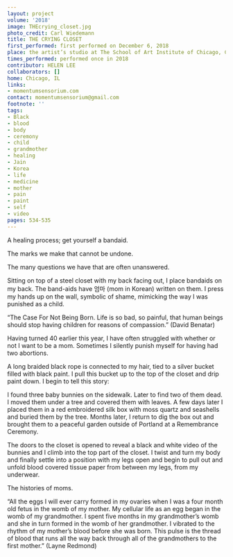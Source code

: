 ```yaml
---
layout: project
volume: '2018'
image: THEcrying_closet.jpg
photo_credit: Carl Wiedemann
title: THE CRYING CLOSET
first_performed: first performed on December 6, 2018
place: the artist’s studio at The School of Art Institute of Chicago, Chicago, IL
times_performed: performed once in 2018
contributor: HELEN LEE
collaborators: []
home: Chicago, IL
links:
- momentumsensorium.com
contact: momentumsensorium@gmail.com
footnote: ''
tags:
- Black
- blood
- body
- ceremony
- child
- grandmother
- healing
- Jain
- Korea
- life
- medicine
- mother
- pain
- paint
- self
- video
pages: 534-535
---
```




A healing process; get yourself a bandaid.

The marks we make that cannot be undone.

The many questions we have that are often unanswered.

Sitting on top of a steel closet with my back facing out, I place bandaids on my back. The band-aids have 엄마 (mom in Korean) written on them. I press my hands up on the wall, symbolic of shame, mimicking the way I was punished as a child.

“The Case For Not Being Born. Life is so bad, so painful, that human beings should stop having children for reasons of compassion.” (David Benatar)

Having turned 40 earlier this year, I have often struggled with whether or not I want to be a mom. Sometimes I silently punish myself for having had two abortions.

A long braided black rope is connected to my hair, tied to a silver bucket filled with black paint. I pull this bucket up to the top of the closet and drip paint down. I begin to tell this story:

I found three baby bunnies on the sidewalk. Later to find two of them dead. I moved them under a tree and covered them with leaves. A few days later I placed them in a red embroidered silk box with moss quartz and seashells and buried them by the tree. Months later, I return to dig the box out and brought them to a peaceful garden outside of Portland at a Remembrance Ceremony.

The doors to the closet is opened to reveal a black and white video of the bunnies and I climb into the top part of the closet. I twist and turn my body and finally settle into a position with my legs open and begin to pull out and unfold blood covered tissue paper from between my legs, from my underwear.

The histories of moms.

“All the eggs I will ever carry formed in my ovaries when I was a four month old fetus in the womb of my mother. My cellular life as an egg began in the womb of my grandmother. I spent five months in my grandmother’s womb and she in turn formed in the womb of her grandmother. I vibrated to the rhythm of my mother’s blood before she was born. This pulse is the thread of blood that runs all the way back through all of the grandmothers to the first mother.” (Layne Redmond)
